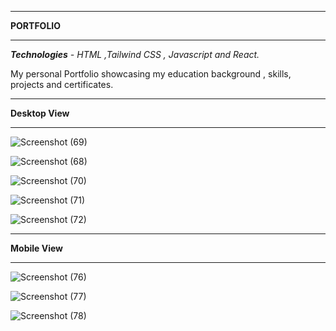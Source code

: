 _________________________________________________________________________________________________________
**PORTFOLIO**
_________________________________________________________________________________________________________
_**Technologies** - HTML ,Tailwind CSS , Javascript and React._

My personal Portfolio showcasing my education background , skills, projects and certificates.
_________________________________________________________________________________________________________
**Desktop View**
_________________________________________________________________________________________________________

![Screenshot (69)](https://github.com/user-attachments/assets/77bca8b1-c2c1-4498-946c-519f41bb587a)

![Screenshot (68)](https://github.com/user-attachments/assets/1d8e0860-5f79-4ec5-bd0e-7c99fe592171)

![Screenshot (70)](https://github.com/user-attachments/assets/41104649-8e9e-469c-8047-fc219ebcfc41)

![Screenshot (71)](https://github.com/user-attachments/assets/d089696a-ba62-4dd8-9f5f-1b49b1bfbf6a)

![Screenshot (72)](https://github.com/user-attachments/assets/6632743f-0539-4a43-afb4-19ffee7913ba)

_________________________________________________________________________________________________________
**Mobile View**
_________________________________________________________________________________________________________

![Screenshot (76)](https://github.com/user-attachments/assets/909863c1-706d-4d11-a86b-90cfdefa29d8)

![Screenshot (77)](https://github.com/user-attachments/assets/2a4aa72a-eab7-43d3-be18-33ad638c39f7)

![Screenshot (78)](https://github.com/user-attachments/assets/536fc77c-fe98-4c3c-bd70-2525d8c969f8)







